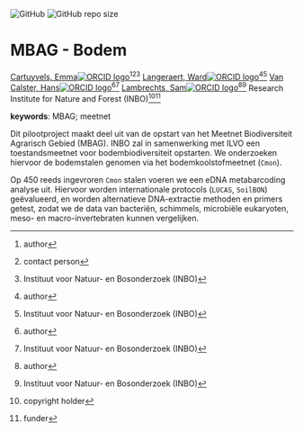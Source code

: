 <!-- spell-check: ignore:start -->
<!-- badges: start -->
![GitHub](https://img.shields.io/github/license/inbo/mbag-bodem)
![GitHub repo size](https://img.shields.io/github/repo-size/inbo/mbag-bodem)
<!-- badges: end -->

# MBAG - Bodem

[Cartuyvels, Emma![ORCID logo](https://info.orcid.org/wp-content/uploads/2019/11/orcid_16x16.png)](https://orcid.org/0000-0001-7856-6360)[^aut][^cre][^inbo.be]
[Langeraert, Ward![ORCID logo](https://info.orcid.org/wp-content/uploads/2019/11/orcid_16x16.png)](https://orcid.org/0000-0002-5900-8109)[^aut][^inbo.be]
[Van Calster, Hans![ORCID logo](https://info.orcid.org/wp-content/uploads/2019/11/orcid_16x16.png)](https://orcid.org/0000-0001-8595-8426)[^aut][^inbo.be]
[Lambrechts, Sam![ORCID logo](https://info.orcid.org/wp-content/uploads/2019/11/orcid_16x16.png)](https://orcid.org/0000-0002-8994-319X)[^aut][^inbo.be]
Research Institute for Nature and Forest (INBO)[^cph][^fnd]

[^cph]: copyright holder
[^fnd]: funder
[^aut]: author
[^cre]: contact person
[^inbo.be]: Instituut voor Natuur- en Bosonderzoek (INBO)

**keywords**: MBAG; meetnet
<!-- spell-check: ignore:end -->

<!-- community: inbo -->

<!-- description: start -->
Dit pilootproject maakt deel uit van de opstart van het Meetnet Biodiversiteit Agrarisch Gebied (MBAG). INBO zal in samenwerking met ILVO een toestandsmeetnet voor bodembiodiversiteit opstarten. We onderzoeken hiervoor de bodemstalen genomen via het bodemkoolstofmeetnet (`Cmon`).

Op 450 reeds ingevroren `Cmon` stalen voeren we een eDNA metabarcoding analyse uit. Hiervoor worden internationale protocols (`LUCAS`, `SoilBON`) geëvalueerd, en worden alternatieve DNA-extractie methoden en primers getest, zodat we de data van bacteriën, schimmels, microbiële eukaryoten, meso- en macro-invertebraten kunnen vergelijken.
<!-- description: end -->
